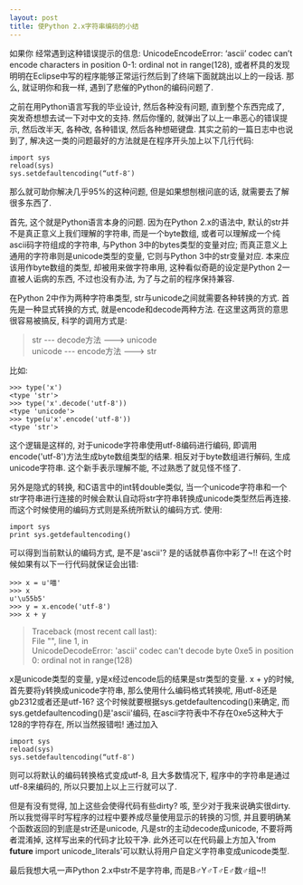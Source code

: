 ```yaml
--- 
layout: post
title: 使Python 2.x字符串编码的小结
---
```


如果你 经常遇到这种错误提示的信息: UnicodeEncodeError: ‘ascii’ codec can’t encode characters in position 0-1: ordinal not in range(128), 或者杯具的发现明明在Eclipse中写的程序能够正常运行然后到了终端下面就跳出以上的一段话. 那么, 就证明你和我一样, 遇到了悲催的Python的编码问题了.

之前在用Python语言写我的毕业设计, 然后各种没有问题, 直到整个东西完成了, 突发奇想想去试一下对中文的支持. 然后你懂的, 就弹出了以上一串恶心的错误提示, 然后改半天, 各种改, 各种错误, 然后各种想砸键盘. 其实之前的一篇日志中也说到了, 解决这一类的问题最好的方法就是在程序开头加上以下几行代码:

    import sys
    reload(sys)
    sys.setdefaultencoding(“utf-8″)

那么就可助你解决几乎95%的这种问题, 但是如果想刨根问底的话, 就需要去了解很多东西了.

首先, 这个就是Python语言本身的问题. 因为在Python 2.x的语法中, 默认的str并不是真正意义上我们理解的字符串, 而是一个byte数组, 或者可以理解成一个纯ascii码字符组成的字符串, 与Python 3中的bytes类型的变量对应; 而真正意义上通用的字符串则是unicode类型的变量, 它则与Python 3中的str变量对应. 本来应该用作byte数组的类型, 却被用来做字符串用, 这种看似奇葩的设定是Python 2一直被人诟病的东西, 不过也没有办法, 为了与之前的程序保持兼容.

在Python 2中作为两种字符串类型, str与unicode之间就需要各种转换的方式. 首先是一种显式转换的方式, 就是encode和decode两种方法. 在这里这两货的意思很容易被搞反, 科学的调用方式是:

>str --- decode方法 ---> unicode  
>unicode --- encode方法 ---> str

比如:

    >>> type('x')
    <type 'str'>
    >>> type('x'.decode('utf-8'))
    <type 'unicode'>
    >>> type(u'x'.encode('utf-8'))
    <type 'str'>

这个逻辑是这样的, 对于unicode字符串使用utf-8编码进行编码, 即调用encode('utf-8')方法生成byte数组类型的结果. 相反对于byte数组进行解码, 生成unicode字符串. 这个新手表示理解不能, 不过熟悉了就见怪不怪了.

另外是隐式的转换, 和C语言中的int转double类似, 当一个unicode字符串和一个str字符串进行连接的时候会默认自动将str字符串转换成unicode类型然后再连接. 而这个时候使用的编码方式则是系统所默认的编码方式. 使用:

    import sys
    print sys.getdefaultencoding()

可以得到当前默认的编码方式, 是不是'ascii'? 是的话就恭喜你中彩了~!! 在这个时候如果有以下一行代码就保证会出错:

    >>> x = u'喵'
    >>> x
    u'\u55b5'
    >>> y = x.encode('utf-8')
    >>> x + y

>Traceback (most recent call last):  
>File "<stdin>", line 1, in <module>  
>UnicodeDecodeError: 'ascii' codec can't decode byte 0xe5 in position 0: ordinal not in range(128)

x是unicode类型的变量, y是x经过encode后的结果是str类型的变量. x + y的时候, 首先要将y转换成unicode字符串, 那么使用什么编码格式转换呢, 用utf-8还是gb2312或者还是utf-16? 这个时候就要根据sys.getdefaultencoding()来确定, 而sys.getdefaultencoding()是'ascii'编码, 在ascii字符表中不存在0xe5这种大于128的字符存在, 所以当然报错啦! 通过加入

    import sys
    reload(sys)
    sys.setdefaultencoding(“utf-8″)

则可以将默认的编码转换格式变成utf-8, 且大多数情况下, 程序中的字符串是通过utf-8来编码的, 所以只要加上以上三行就可以了.

但是有没有觉得, 加上这些会使得代码有些dirty? 咳, 至少对于我来说确实很dirty. 所以我觉得平时写程序的过程中要养成尽量使用显示的转换的习惯, 并且要明确某个函数返回的到底是str还是unicode, 凡是str的主动decode成unicode, 不要将两者混淆掉, 这样写出来的代码才比较干净. 此外还可以在代码最上方加入'from __future__ import unicode_literals'可以默认将用户自定义字符串变成unicode类型.

最后我想大吼一声Python 2.x中str不是字符串, 而是B♂Y♂T♂E♂数♂组~!!